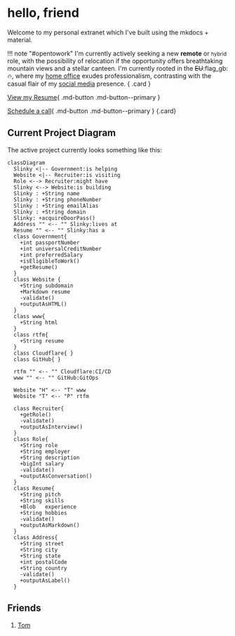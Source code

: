 # hello, friend

Welcome to my personal extranet which I've built using the mkdocs + material.

<div class="grid" markdown>

  !!! note "#opentowork"
  I'm currently actively seeking a new __remote__ or <small>hybrid</small> role, with the possibility of relocation if the opportunity offers breathtaking mountain views and a stellar canteen. I'm currently rooted in the ~~EU~~:flag_gb::fire:, where my [home office](https://github.com/danslinky/danslinky.co.uk/issues/2) exudes professionalism, contrasting with the casual flair of my [social media](/about) presence.
  { .card }
  
  [View my Resume](/resumes/markdown){ .md-button .md-button--primary }

  [Schedule a call](https://cal.com/danslinky){ .md-button .md-button--primary }
  {.card}
</div>

## Current Project Diagram

The active project currently looks something like this:

``` mermaid
classDiagram
  Slinky <|-- Government:is helping
  Website <|-- Recruiter:is visiting
  Role <--> Recruiter:might have
  Slinky <--> Website:is building
  Slinky : +String name
  Slinky : +String phoneNumber
  Slinky : +String emailAlias
  Slinky : +String domain
  Slinky: +acquireDoorPass()
  Address "" <-- "" Slinky:lives at
  Resume "" <-- "" Slinky:has a
  class Government{
    +int passportNumber
    +int universalCreditNumber
    +int preferredSalary
    +isEligibleToWork()
    +getResume()
  }
  class Website {
    +String subdomain
    +Markdown resume
    -validate()
    +outputAsHTML()
  }
  class www{
    +String html
  }
  class rtfm{
    +String resume
  }
  class Cloudflare{ }
  class GitHub{ }

  rtfm "" <-- "" Cloudflare:CI/CD
  www "" <-- "" GitHub:GitOps
  
  Website "H" <-- "T" www
  Website "T" <-- "P" rtfm
  
  class Recruiter{
    +getRole()
    -validate()
    +outputAsInterview()
  }
  class Role{
    +String role
    +String employer
    +String description
    +bigInt salary
    -validate()
    +outputAsConversation()
  }
  class Resume{
    +String pitch
    +String skills
    +Blob   experience
    +String hobbies
    -validate()
    +outputAsMarkdown()
  }
  class Address{
    +String street
    +String city
    +String state
    +int postalCode
    +String country
    -validate()
    +outputAsLabel()  
  }
```

## Friends

 1. [Tom](https://en.wikipedia.org/wiki/Tom_Anderson)
 